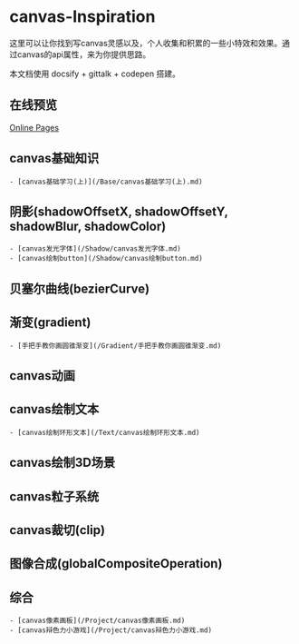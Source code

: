 # canvas-Inspiration

这里可以让你找到写canvas灵感以及，个人收集和积累的一些小特效和效果。通过canvas的api属性，来为你提供思路。

本文档使用 docsify + gittalk + codepen 搭建。

## 在线预览

[Online Pages](https://lspcoder.github.io/canvas-Inspiration/index.html#/)

## canvas基础知识

    - [canvas基础学习(上)](/Base/canvas基础学习(上).md)

## 阴影(shadowOffsetX, shadowOffsetY, shadowBlur, shadowColor)

    - [canvas发光字体](/Shadow/canvas发光字体.md)
    - [canvas绘制button](/Shadow/canvas绘制button.md)

## 贝塞尔曲线(bezierCurve)

## 渐变(gradient)

	- [手把手教你画圆锥渐变](/Gradient/手把手教你画圆锥渐变.md)

## canvas动画

## canvas绘制文本

    - [canvas绘制环形文本](/Text/canvas绘制环形文本.md)

## canvas绘制3D场景

## canvas粒子系统

## canvas裁切(clip)

## 图像合成(globalCompositeOperation)

## 综合

    - [canvas像素画板](/Project/canvas像素画板.md)
    - [canvas辩色力小游戏](/Project/canvas辩色力小游戏.md)
